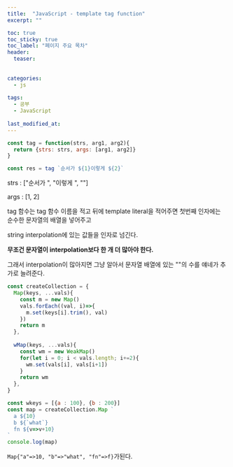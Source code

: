 ```yaml
---
title:  "JavaScript - template tag function"
excerpt: ""

toc: true
toc_sticky: true
toc_label: "페이지 주요 목차"
header:
  teaser: 
  
  
categories:
  - js
  
tags:
  - 공부
  - JavaScript
  
last_modified_at: 
---
```


```javascript
const tag = function(strs, arg1, arg2){
  return {strs: strs, args: [arg1, arg2]}
}

const res = tag `순서가 ${1}이렇게 ${2}`
```

strs : ["순서가 ", "이렇게 ", ""]

args : [1, 2]


tag 함수는 tag 함수 이름을 적고 뒤에 template literal을 적어주면 첫번째 인자에는 순수한 문자열의 배열을 넣어주고

string interpolation에 있는 값들을 인자로 넘긴다.

**무조건 문자열이 interpolation보다 한 개 더 많아야 한다.**

그래서 interpolation이 많아지면 그냥 알아서 문자열 배열에 있는 ""의 수를 얘네가 추가로 늘려준다.

```javascript
const createCollection = {
  Map(keys, ...vals){
    const m = new Map()
    vals.forEach((val, i)=>{
      m.set(keys[i].trim(), val)
    })
    return m
  },
  
  wMap(keys, ...vals){
    const wm = new WeakMap()
    for(let i = 0; i < vals.length; i+=2){
      wm.set(vals[i], vals[i+1])
    }
    return wm
  },
}

const wkeys = [{a : 100}, {b : 200}]
const map = createCollection.Map `
  a ${10}
  b ${`what`}
  fn ${v=>v+10}
`
console.log(map)
```

`Map{"a"=>10, "b"=>"what", "fn"=>f}`가된다.







